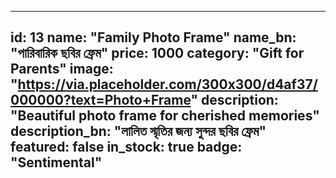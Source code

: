 
---
id: 13
name: "Family Photo Frame"
name_bn: "পারিবারিক ছবির ফ্রেম"
price: 1000
category: "Gift for Parents"
image: "https://via.placeholder.com/300x300/d4af37/000000?text=Photo+Frame"
description: "Beautiful photo frame for cherished memories"
description_bn: "লালিত স্মৃতির জন্য সুন্দর ছবির ফ্রেম"
featured: false
in_stock: true
badge: "Sentimental"
---
